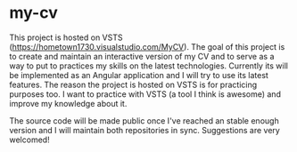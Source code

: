 # my-cv

This project is hosted on VSTS (https://hometown1730.visualstudio.com/MyCV).
The goal of this project is to create and maintain an interactive version of my CV and to serve as a way to put to practices my skills on the latest technologies.
Currently its will be implemented as an Angular application and I will try to use its latest features.
The reason the project is hosted on VSTS is for practicing purposes too. I want to practice with VSTS (a tool I think is awesome) and improve my knowledge about it.

The source code will be made public once I've reached an stable enough version and I will maintain both repositories in sync.
Suggestions are very welcomed!
